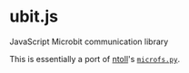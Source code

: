 # ubit.js

JavaScript Microbit communication library

This is essentially a port of [ntoll](https://github.com/ntoll)'s [`microfs.py`](https://github.com/ntoll/microfs).

